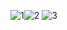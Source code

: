 ![1](https://github.com/notso-kushal/Calculator/assets/121866448/fef43a6d-88fb-45ce-b45f-27bfd7000866)![2](https://github.com/notso-kushal/Calculator/assets/121866448/c576b05c-2164-46e5-aa44-6e0303f17ea5)
![3](https://github.com/notso-kushal/Calculator/assets/121866448/3f885595-79d6-4ea1-948e-3229e24a18fb)
